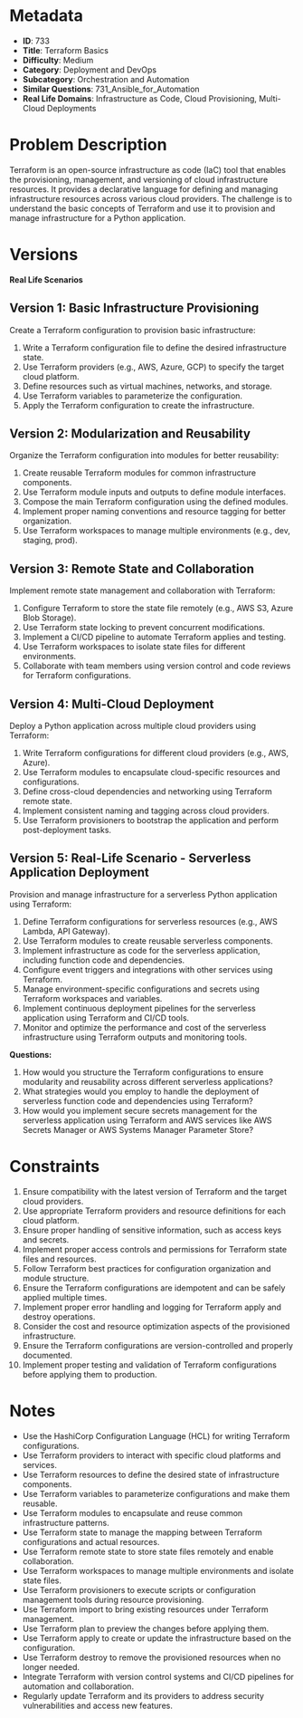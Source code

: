 # Metadata

- **ID**: 733
- **Title**: Terraform Basics
- **Difficulty**: Medium
- **Category**: Deployment and DevOps
- **Subcategory**: Orchestration and Automation
- **Similar Questions**: 731_Ansible_for_Automation
- **Real Life Domains**: Infrastructure as Code, Cloud Provisioning, Multi-Cloud Deployments

# Problem Description

Terraform is an open-source infrastructure as code (IaC) tool that enables the provisioning, management, and versioning of cloud infrastructure resources. It provides a declarative language for defining and managing infrastructure resources across various cloud providers. The challenge is to understand the basic concepts of Terraform and use it to provision and manage infrastructure for a Python application.

# Versions

**Real Life Scenarios**

## Version 1: Basic Infrastructure Provisioning

Create a Terraform configuration to provision basic infrastructure:

1. Write a Terraform configuration file to define the desired infrastructure state.
2. Use Terraform providers (e.g., AWS, Azure, GCP) to specify the target cloud platform.
3. Define resources such as virtual machines, networks, and storage.
4. Use Terraform variables to parameterize the configuration.
5. Apply the Terraform configuration to create the infrastructure.

## Version 2: Modularization and Reusability

Organize the Terraform configuration into modules for better reusability:

1. Create reusable Terraform modules for common infrastructure components.
2. Use Terraform module inputs and outputs to define module interfaces.
3. Compose the main Terraform configuration using the defined modules.
4. Implement proper naming conventions and resource tagging for better organization.
5. Use Terraform workspaces to manage multiple environments (e.g., dev, staging, prod).

## Version 3: Remote State and Collaboration

Implement remote state management and collaboration with Terraform:

1. Configure Terraform to store the state file remotely (e.g., AWS S3, Azure Blob Storage).
2. Use Terraform state locking to prevent concurrent modifications.
3. Implement a CI/CD pipeline to automate Terraform applies and testing.
4. Use Terraform workspaces to isolate state files for different environments.
5. Collaborate with team members using version control and code reviews for Terraform configurations.

## Version 4: Multi-Cloud Deployment

Deploy a Python application across multiple cloud providers using Terraform:

1. Write Terraform configurations for different cloud providers (e.g., AWS, Azure).
2. Use Terraform modules to encapsulate cloud-specific resources and configurations.
3. Define cross-cloud dependencies and networking using Terraform remote state.
4. Implement consistent naming and tagging across cloud providers.
5. Use Terraform provisioners to bootstrap the application and perform post-deployment tasks.

## Version 5: Real-Life Scenario - Serverless Application Deployment

Provision and manage infrastructure for a serverless Python application using Terraform:

1. Define Terraform configurations for serverless resources (e.g., AWS Lambda, API Gateway).
2. Use Terraform modules to create reusable serverless components.
3. Implement infrastructure as code for the serverless application, including function code and dependencies.
4. Configure event triggers and integrations with other services using Terraform.
5. Manage environment-specific configurations and secrets using Terraform workspaces and variables.
6. Implement continuous deployment pipelines for the serverless application using Terraform and CI/CD tools.
7. Monitor and optimize the performance and cost of the serverless infrastructure using Terraform outputs and monitoring tools.

**Questions:**
1. How would you structure the Terraform configurations to ensure modularity and reusability across different serverless applications?
2. What strategies would you employ to handle the deployment of serverless function code and dependencies using Terraform?
3. How would you implement secure secrets management for the serverless application using Terraform and AWS services like AWS Secrets Manager or AWS Systems Manager Parameter Store?

# Constraints

1. Ensure compatibility with the latest version of Terraform and the target cloud providers.
2. Use appropriate Terraform providers and resource definitions for each cloud platform.
3. Ensure proper handling of sensitive information, such as access keys and secrets.
4. Implement proper access controls and permissions for Terraform state files and resources.
5. Follow Terraform best practices for configuration organization and module structure.
6. Ensure the Terraform configurations are idempotent and can be safely applied multiple times.
7. Implement proper error handling and logging for Terraform apply and destroy operations.
8. Consider the cost and resource optimization aspects of the provisioned infrastructure.
9. Ensure the Terraform configurations are version-controlled and properly documented.
10. Implement proper testing and validation of Terraform configurations before applying them to production.

# Notes

- Use the HashiCorp Configuration Language (HCL) for writing Terraform configurations.
- Use Terraform providers to interact with specific cloud platforms and services.
- Use Terraform resources to define the desired state of infrastructure components.
- Use Terraform variables to parameterize configurations and make them reusable.
- Use Terraform modules to encapsulate and reuse common infrastructure patterns.
- Use Terraform state to manage the mapping between Terraform configurations and actual resources.
- Use Terraform remote state to store state files remotely and enable collaboration.
- Use Terraform workspaces to manage multiple environments and isolate state files.
- Use Terraform provisioners to execute scripts or configuration management tools during resource provisioning.
- Use Terraform import to bring existing resources under Terraform management.
- Use Terraform plan to preview the changes before applying them.
- Use Terraform apply to create or update the infrastructure based on the configuration.
- Use Terraform destroy to remove the provisioned resources when no longer needed.
- Integrate Terraform with version control systems and CI/CD pipelines for automation and collaboration.
- Regularly update Terraform and its providers to address security vulnerabilities and access new features.